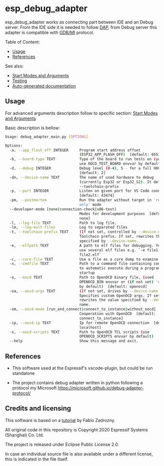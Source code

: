 # esp_debug_adapter

esp_debug_adapter works as connecting part between IDE and an Debug server. From the IDE side it is needed to follow [DAP](https://microsoft.github.io/debug-adapter-protocol/), from Debug server this adapter is compatible with [GDB/MI](https://www.sourceware.org/gdb/onlinedocs/gdb/GDB_002fMI.html) protocol.

Table of Content:

*   [Usage](#Usage)
*   [References](#References)

See also:

*   [Start Modes and Arguments](docs/start_modes_and_arguments.md)
*   [Testing](docs/testing.md)
*   [Auto-generated documentation](docs/src/doxygen.md)

## Usage

For advanced arguments description follow to specific section: [Start Modes and Arguments](docs/start_modes_and_arguments.md)

Basic description is bellow:

```bash
Usage: debug_adapter_main.py [OPTIONS]

Options:
  -a, --app_flash_off INTEGER     Program start address offset
                                  (ESP32_APP_FLASH_OFF)  [default: 65536]
  -b, --board-type TEXT           Type of the board to run tests on (you could
                                  use OOCD_TEST_BOARD envvar by default)
  -d, --debug INTEGER             Debug level (0-4), 5 - for a full OOCD log
                                  [default: 2]
  -dn, --device-name TEXT         The name of used hardware to debug
                                  (currently Esp32 or Esp32_S2). It defines
                                  --toolchain-prefix
  -p, --port INTEGER              Listen on given port for VS Code connections
                                  [default: 43474]
  -pm, --postmortem               Run the adapter without target in 'read-
                                  only' mode
  --developer-mode [none|connection-check|x86-test]
                                  Modes for development purposes  [default:
                                  none]
  -l, --log-file TEXT             Path to log file.
  -lm, --log-mult-files           Log to separated files
  -t, --toolchain-prefix TEXT     (If not set, controlled by --device-name!)
                                  Toolchain prefix. If set, rewrites the value
                                  specified by --device-name.
  -e, --elfpath TEXT              A path to elf files for debugging. You can
                                  use several elf files e.g. `-e file1.elf -e
                                  file2.elf`
  -c, --core-file TEXT            Use a file as a core dump to examine.
  -x, --cmdfile TEXT              Path to a command file containing commands
                                  to automatic execute during a program
                                  startup
  -o, --oocd TEXT                 Path to OpenOCD binary file, (used
                                  OPENOCD_BIN envvar or (if not set) 'openocd'
                                  by default)  [default: openocd]
  -oa, --oocd-args TEXT           (If not set, drives by --device-name!)
                                  Specifies custom OpenOCD args. If set,
                                  rewrites the value specified by --device-
                                  name.
  -om, --oocd-mode [run_and_connect|connect_to_instance|without_oocd]
                                  Cooperation with OpenOCD  [default:
                                  connect_to_instance]
  -ip, --oocd-ip TEXT             Ip for remote OpenOCD connection  [default:
                                  localhost]
  -s, --oocd-scripts TEXT         Path to OpenOCD TCL scripts (use
                                  OPENOCD_SCRIPTS envvar by default)
  --help                          Show this message and exit.
```



## References

*   This software used at the Espressif's vscode-plugin, but could be run standalone

*   The project contains debug adapter written in python following  a protocol my Microsoft https://microsoft.github.io/debug-adapter-protocol/


## Credits and licensing

This software is based on a [tutorial](https://github.com/fabioz/python_debug_adapter_tutorial) by Fabio Zadrozny.

All original code in this repository is Copyright 2020 Espressif Systems (Shanghai) Co. Ltd.

The project is released under Eclipse Public License 2.0.

In case an individual source file is also available under a different license, this is indicated in the file itself.
